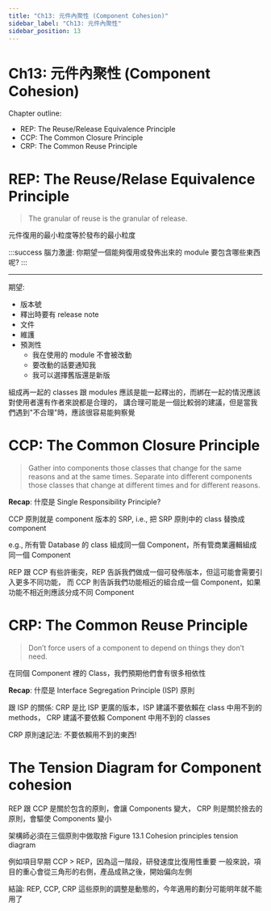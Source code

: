 ```yaml
---
title: "Ch13: 元件內聚性 (Component Cohesion)"
sidebar_label: "Ch13: 元件內聚性"
sidebar_position: 13
---
```


# Ch13: 元件內聚性 (Component Cohesion)
Chapter outline:
* REP: The Reuse/Release Equivalence Principle
* CCP: The Common Closure Principle
* CRP: The Common Reuse Principle

# REP: The Reuse/Relase Equivalence Principle
> The granular of reuse is the granular of release.
>
元件復用的最小粒度等於發布的最小粒度

:::success
腦力激盪: 你期望一個能夠復用或發佈出來的 module 要包含哪些東西呢?
:::

---

期望:
* 版本號
* 釋出時要有 release note
* 文件
* 維護
* 預測性
    * 我在使用的 module 不會被改動
    * 要改動的話要通知我
    * 我可以選擇舊版還是新版


組成再一起的 classes 跟 modules 應該是能一起釋出的，而綁在一起的情況應該對使用者還有作者來說都是合理的，
講合理可能是一個比較弱的建議，但是當我們遇到"不合理"時，應該很容易能夠察覺


# CCP: The Common Closure Principle
> Gather into components those classes that change for the same reasons and at the same times.
Separate into different components those classes that change at different times and for different
reasons.

**Recap**: 什麼是 Single Responsibility Principle?

CCP 原則就是 component 版本的 SRP, i.e., 把 SRP 原則中的 class 替換成 component

e.g., 所有管 Database 的 class 組成同一個 Component，所有管商業邏輯組成同一個 Component

REP 跟 CCP 有些許衝突，REP 告訴我們做成一個可發佈版本，但這可能會需要引入更多不同功能，
而 CCP 則告訴我們功能相近的組合成一個 Component，如果功能不相近則應該分成不同 Component

# CRP: The Common Reuse Principle
> Don’t force users of a component to depend on things they don’t need.

在同個 Component 裡的 Class，我們預期他們會有很多相依性

**Recap**: 什麼是 Interface Segregation Principle (ISP) 原則

跟 ISP 的關係: CRP 是比 ISP 更廣的版本，ISP 建議不要依賴在 class 中用不到的 methods，
CRP 建議不要依賴 Component 中用不到的 classes

CRP 原則速記法: 不要依賴用不到的東西!

# The Tension Diagram for Component cohesion
REP 跟 CCP 是關於包含的原則，會讓 Components 變大，
CRP 則是關於捨去的原則，會驅使 Components 變小

架構師必須在三個原則中做取捨
Figure 13.1 Cohesion principles tension diagram

例如項目早期 CCP > REP，因為這一階段，研發速度比復用性重要
一般來說，項目的重心會從三角形的右側，產品成熟之後，開始偏向左側

結論:
REP, CCP, CRP 這些原則的調整是動態的，今年適用的劃分可能明年就不能用了